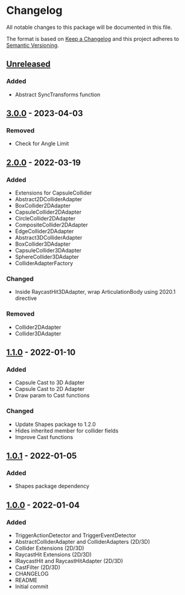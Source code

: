 # Changelog
All notable changes to this package will be documented in this file.

The format is based on [Keep a Changelog](http://keepachangelog.com/en/1.0.0/)
and this project adheres to [Semantic Versioning](http://semver.org/spec/v2.0.0.html).

## [Unreleased]

### Added
- Abstract SyncTransforms function

## [3.0.0] - 2023-04-03
### Removed
- Check for Angle Limit

## [2.0.0] - 2022-03-19
### Added
- Extensions for CapsuleCollider
- Abstract2DColliderAdapter
- BoxCollider2DAdapter
- CapsuleCollider2DAdapter
- CircleCollider2DAdapter
- CompositeCollider2DAdapter
- EdgeCollider2DAdapter
- Abstract3DColliderAdapter
- BoxCollider3DAdapter
- CapsuleCollider3DAdapter
- SphereCollider3DAdapter
- ColliderAdapterFactory

### Changed
- Inside RaycastHit3DAdapter, wrap ArticulationBody using 2020.1 directive

### Removed
- Collider2DAdapter
- Collider3DAdapter

## [1.1.0] - 2022-01-10
### Added
- Capsule Cast to 3D Adapter
- Capsule Cast to 2D Adapter
- Draw param to Cast functions

### Changed
- Update Shapes package to 1.2.0
- Hides inherited member for collider fields
- Improve Cast functions

## [1.0.1] - 2022-01-05
### Added
- Shapes package dependency

## [1.0.0] - 2022-01-04
### Added
- TriggerActionDetector and TriggerEventDetector
- AbstractColliderAdapter and ColliderAdapters (2D/3D)
- Collider Extensions (2D/3D)
- RaycastHit Extensions (2D/3D)
- IRaycastHit and RaycastHitAdapter (2D/3D)
- CastFilter (2D/3D)
- CHANGELOG
- README
- Initial commit

[Unreleased]: https://github.com/HyagoOliveira/Collider-Adapter/compare/3.0.0...main
[3.0.0]: https://github.com/HyagoOliveira/Collider-Adapter/tree/3.0.0
[2.0.0]: https://github.com/HyagoOliveira/Collider-Adapter/tree/2.0.0
[1.1.0]: https://github.com/HyagoOliveira/Collider-Adapter/tree/1.1.0
[1.0.1]: https://github.com/HyagoOliveira/Collider-Adapter/tree/1.0.1
[1.0.0]: https://github.com/HyagoOliveira/Collider-Adapter/tree/1.0.0

